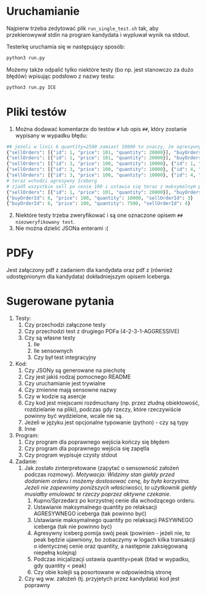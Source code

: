 # Uruchamianie
Najpierw trzeba zedytować plik `run_single_test.sh` tak, aby przekierowywał stdin na program kandydata i wypluwał wynik na stdout.

Testerkę uruchamia się w następujący sposób:
```bash
python3 run.py
```
Możemy także odpalić tylko niektóre testy (bo np. jest stanowczo za dużo błędów) wpisując podsłowo z nazwy testu:
```bash
python3 run.py ICE
```
# Pliki testów
1. Można dodawać komentarze do testów `#` lub opis `##`, który zostanie wypisany w wypadku błędu:
```python
## jeżeli w linii 6 quantity=2500 zamiast 10000 to znaczy, że agresywny iceberg zachowuje sie jak pasywny
{"sellOrders": [{"id": 1, "price": 101, "quantity": 20000}], "buyOrders": []}
{"sellOrders": [{"id": 1, "price": 101, "quantity": 20000}], "buyOrders": [{"id": 2, "price": 99, "quantity": 50000}]}
{"sellOrders": [{"id": 3, "price": 100, "quantity": 10000}, {"id": 1, "price": 101, "quantity": 20000}], "buyOrders": [{"id": 2, "price": 99, "quantity": 50000}]}
{"sellOrders": [{"id": 3, "price": 100, "quantity": 10000}, {"id": 4, "price": 100, "quantity": 7500}, {"id": 1, "price": 101, "quantity": 20000}], "buyOrders": [{"id": 2, "price": 99, "quantity": 50000}]}
{"sellOrders": [{"id": 3, "price": 100, "quantity": 10000}, {"id": 4, "price": 100, "quantity": 7500}, {"id": 1, "price": 101, "quantity": 20000}], "buyOrders": [{"id": 2, "price": 99, "quantity": 50000}, {"id": 5, "price": 98, "quantity": 25000}]}
# teraz wchodzi agresywny Iceberg
# zjadł wszystkie sell po cenie 100 i ustawia się teraz z maksymalnym peakiem
{"sellOrders": [{"id": 1, "price": 101, "quantity": 20000}], "buyOrders": [{"id": 6, "price": 100, "quantity": 10000}, {"id": 2, "price": 99, "quantity": 50000}, {"id": 5, "price": 98, "quantity": 25500}]}
{"buyOrderId": 6, "price": 100, "quantity": 10000, "sellOrderId": 3}
{"buyOrderId": 6, "price": 100, "quantity": 7500, "sellOrderId": 4}
```
2. Niektóre testy trzeba zweryfikować i są one oznaczone opisem `## niezweryfikowany test`.
3. Nie można dzielić JSONa enterami :(
# PDFy
Jest załączony pdf z zadaniem dla kandydata oraz pdf z (również udostępnionym dla kandydata) dokładniejszym opisem Iceberga.
# Sugerowane pytania
1. Testy:
    1. Czy przechodzi załączone testy
    2. Czy przechodzi test z drugiego PDFa (4-2-3-1-AGGRESSIVE)
    3. Czy są własne testy
        1. Ile
        2. Ile sensownych
        3. Czy był test integracyjny
2. Kod:
    1. Czy JSONy są generowane na piechotę
    2. Czy jest jakiś rodzaj pomocnego README
    3. Czy uruchamianie jest trywialne
    4. Czy zmienne mają sensowne nazwy
    5. Czy w kodzie są asercje
    6. Czy kod jest miejscami rozdmuchany (np. przez złudną obiektowość, rozdzielanie na pliki), podczas gdy rzeczy, które rzeczywiście powinny być wydzielone, wcale nie są.
    7. Jeżeli w języku jest opcjonalne typowanie (python) - czy są typy
    8. Inne
3. Program:
    1. Czy program dla poprawnego wejścia kończy się błędem
    2. Czy program dla poprawnego wejścia się zapętla
    3. Czy program wypisuje czysty stdout
4. Zadanie:
    1. Jak zostało zinterpretowane (zapytać o sensowność założeń podczas rozmowy). _Motywacja:
      Widzimy stan giełdy przed dodaniem orderu i możemy dostosować cenę, by była korzystna.
      Jeżeli nie zapewnimy poniższych właściwości, to użytkownik giełdy musiałby emulować te rzeczy poprzez aktywne czekanie._
        1. Kupno/Sprzedarz po korzystnej cenie dla wchodzącego orderu.
        2. Ustawianie maksymalnego quantity po relaksacji AGRESYWNEGO iceberga (tak powinno być)
        3. Ustawianie maksymalnego quantity po relaksacji PASYWNEGO iceberga (tak nie powinno być)
        4. Agresywny iceberg pomija swój peak (powinien - jeżeli nie, to peak będzie ujawniony, bo zobaczymy w logach kilka transakcji o identycznej cenie oraz quantity, a następnie zaksięgowaną niepełną kolejną)
        5. Podczas inicjalizacji ustawia quantity=peak (bład w wypadku, gdy quantity < peak)
        6. Czy obie kolejli są posortowane w odpowiednią stronę
    2. Czy wg ww. założeń (tj. przyjetych przez kandydata) kod jest poprawny
